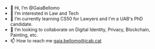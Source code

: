 - 👋 Hi, I’m @GaiaBellomo
- 👀 I’m interested in Law and Tech
- 🌱 I’m currently learning CS50 for Lawyers and I'm a UAB's PhD candidate.
- 💞️ I’m looking to collaborate on Digital Identity, Privacy, Blockchain, Painting, etc.
- 📫 How to reach me gaia.bellomo@icab.cat

<!---
GaiaBellomo/GaiaBellomo is a ✨ special ✨ repository because its `README.md` (this file) appears on your GitHub profile.
You can click the Preview link to take a look at your changes.
--->
